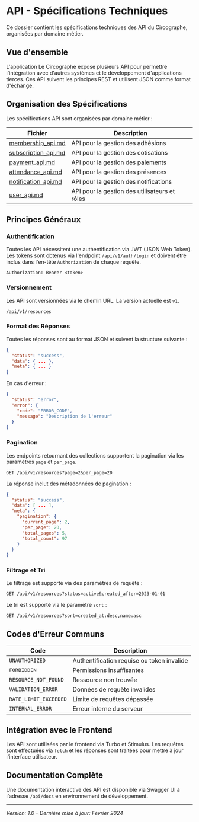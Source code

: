 # API - Spécifications Techniques

Ce dossier contient les spécifications techniques des API du Circographe, organisées par domaine métier.

## Vue d'ensemble

L'application Le Circographe expose plusieurs API pour permettre l'intégration avec d'autres systèmes et le développement d'applications tierces. Ces API suivent les principes REST et utilisent JSON comme format d'échange.

## Organisation des Spécifications

Les spécifications API sont organisées par domaine métier :

| Fichier | Description |
|---------|-------------|
| [membership_api.md](membership_api.md) | API pour la gestion des adhésions |
| [subscription_api.md](subscription_api.md) | API pour la gestion des cotisations |
| [payment_api.md](payment_api.md) | API pour la gestion des paiements |
| [attendance_api.md](attendance_api.md) | API pour la gestion des présences |
| [notification_api.md](notification_api.md) | API pour la gestion des notifications |
| [user_api.md](user_api.md) | API pour la gestion des utilisateurs et rôles |

## Principes Généraux

### Authentification

Toutes les API nécessitent une authentification via JWT (JSON Web Token). Les tokens sont obtenus via l'endpoint `/api/v1/auth/login` et doivent être inclus dans l'en-tête `Authorization` de chaque requête.

```
Authorization: Bearer <token>
```

### Versionnement

Les API sont versionnées via le chemin URL. La version actuelle est `v1`.

```
/api/v1/resources
```

### Format des Réponses

Toutes les réponses sont au format JSON et suivent la structure suivante :

```json
{
  "status": "success",
  "data": { ... },
  "meta": { ... }
}
```

En cas d'erreur :

```json
{
  "status": "error",
  "error": {
    "code": "ERROR_CODE",
    "message": "Description de l'erreur"
  }
}
```

### Pagination

Les endpoints retournant des collections supportent la pagination via les paramètres `page` et `per_page`.

```
GET /api/v1/resources?page=2&per_page=20
```

La réponse inclut des métadonnées de pagination :

```json
{
  "status": "success",
  "data": [ ... ],
  "meta": {
    "pagination": {
      "current_page": 2,
      "per_page": 20,
      "total_pages": 5,
      "total_count": 97
    }
  }
}
```

### Filtrage et Tri

Le filtrage est supporté via des paramètres de requête :

```
GET /api/v1/resources?status=active&created_after=2023-01-01
```

Le tri est supporté via le paramètre `sort` :

```
GET /api/v1/resources?sort=created_at:desc,name:asc
```

## Codes d'Erreur Communs

| Code | Description |
|------|-------------|
| `UNAUTHORIZED` | Authentification requise ou token invalide |
| `FORBIDDEN` | Permissions insuffisantes |
| `RESOURCE_NOT_FOUND` | Ressource non trouvée |
| `VALIDATION_ERROR` | Données de requête invalides |
| `RATE_LIMIT_EXCEEDED` | Limite de requêtes dépassée |
| `INTERNAL_ERROR` | Erreur interne du serveur |

## Intégration avec le Frontend

Les API sont utilisées par le frontend via Turbo et Stimulus. Les requêtes sont effectuées via `fetch` et les réponses sont traitées pour mettre à jour l'interface utilisateur.

## Documentation Complète

Une documentation interactive des API est disponible via Swagger UI à l'adresse `/api/docs` en environnement de développement.

---

*Version: 1.0 - Dernière mise à jour: Février 2024* 